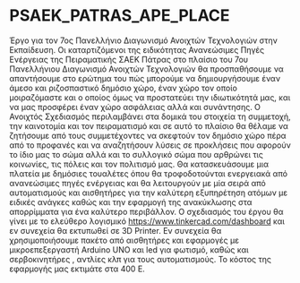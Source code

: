 # PSAEK_PATRAS_APE_PLACE
Έργο για τον 7ος Πανελλήνιο Διαγωνισμό Ανοιχτών Τεχνολογιών στην Εκπαίδευση.
Οι καταρτιζόμενοι της ειδικότητας Ανανεώσιμες Πηγές Ενέργειας της Πειραματικής ΣΑΕΚ Πάτρας στο πλαίσιο του 7ου Πανελλήνιου Διαγωνισμό Ανοιχτών
Τεχνολογιών θα προσπαθήσουμε να  απαντήσουμε στο ερώτημα του πώς μπορούμε να δημιουργήσουμε έναν άμεσο και ριζοσπαστικό δημόσιο χώρο, έναν χώρο τον οποίο μοιραζόμαστε και ο οποίος όμως να προστατεύει την ιδιωτικότητά μας, και να μας προσφέρει έναν χώρο ασφάλειας αλλά και συνάντησης. Ο Ανοιχτός Σχεδιασμός περιλαμβάνει στα δομικά του στοιχεία τη συμμετοχή, την καινοτομία και τον πειραματισμό και σε αυτό το πλαίσιο θα θέλαμε να ζητήσουμε από τους συμμετέχοντες να σκεφτούν τον δημόσιο χώρο πέρα από το προφανές και να αναζητήσουν λύσεις σε προκλήσεις που αφορούν το ίδιο μας το σώμα αλλά και το συλλογικό σώμα που αρθρώνει τις κοινωνίες, τις πόλεις και τον πολιτισμό μας.
Θα κατασκευάσουμε μια πλατεία με δημόσιες τουαλέτες όπου θα τροφοδοτούνται ενεργειακά από ανανεώσιμες πηγές ενέργειας και θα λειτουργούν με μία σειρά από αυτοματισμούς και αισθητήρες για την καλύτερη εξυπηρέτηση ατόμων με ειδικές ανάγκες καθώς και την εφαρμογή της ανακύκλωσης στα  απορρίμματα για ένα καλύτερο περιβάλλον.
Ο σχεδιασμός του έργου θα γίνει με το ελεύθερο λογισμικό https://www.tinkercad.com/dashboard και εν συνεχεία θα εκτυπωθεί σε 3D Printer.
Εν συνεχεία θα χρησιμοποιήσουμε πακέτο από αισθητήρες και εφαρμογές με μικροεπεξεργαστή Arduino UNO και led για φωτισμό, καθώς και σερβοκινητήρες , αντλίες κλπ για τους αυτοματισμούς.
Το κόστος της εφαρμογής μας εκτιμάτε στα 400 Ε.
